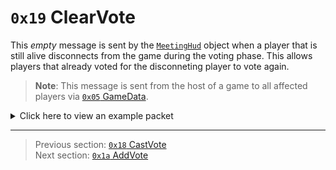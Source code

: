 # `0x19` ClearVote

This *empty* message is sent by the [`MeetingHud`](../05_innernetobject_types/01_meetinghud.md) object when a player that is still alive disconnects from the game during the voting phase. This allows players that already voted for the disconneting player to vote again.

> **Note**: This message is sent from the host of a game to all affected players via [`0x05` GameData](../02_root_message_types/05_gamedata.md).

<details>
    <summary>Click here to view an example packet</summary>

```
01              # Reliable packet
0156            # Nonce
0f0006          # Hazel message (tag of 0x06 = GameDataTo)
    d3503f8a    # Game ID: -1975562029 (REDSUS)
    a5cd11      # Target Client ID: 288421
    050002      # Hazel message (tag of 0x02 = RPC)
        d901    # Sender (MeetingHud) Net ID: 217
        19      # RPC Call ID: 25 (ClearVote)
```
</details>

---

> Previous section: [`0x18` CastVote](24_castvote.md)<br>
> Next section: [`0x1a` AddVote](26_addvote.md)
